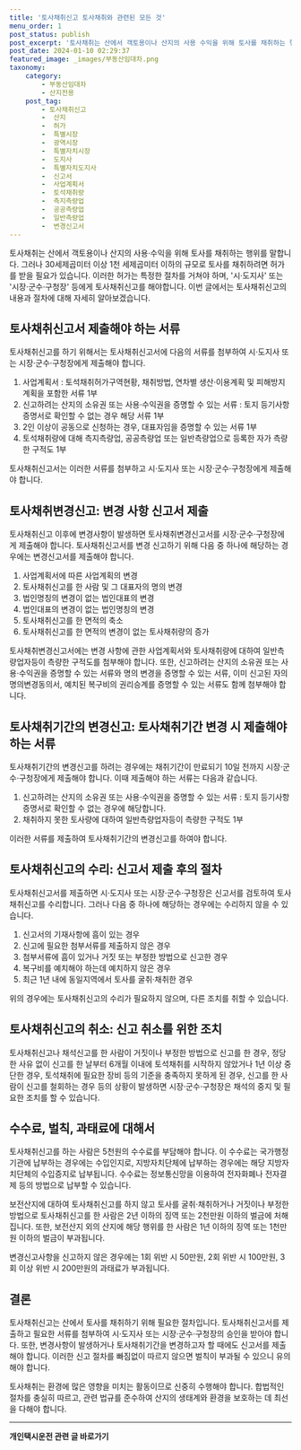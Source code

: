 ```yaml
---
title: '토사채취신고 토사채취와 관련된 모든 것'
menu_order: 1
post_status: publish
post_excerpt: '토사채취는 산에서 객토용이나 산지의 사용 수익을 위해 토사를 채취하는 행위를 말합니다. 그러나 30세제곱미터 이상 1천 세제곱미터 이하의 규모로 토사를 채취하려면 허가를 받을 필요가 있습니다. 이러한 허가는 특정한 절차를 거쳐야 하며,  시 도지사  또는  시장 군수 구청장  등에게 토사채취신고를 해야합니다. 이번 글에서는 토사채취신고의 내용과 절차에 대해 자세히 알아보겠습니다.'
post_date: 2024-01-10 02:29:37
featured_image: _images/부동산임대차.png
taxonomy:
    category:
        - 부동산임대차
        - 산지전용
    post_tag:
        - 토사채취신고
        -  산지
        -  허가
        -  특별시장
        -  광역시장
        -  특별자치시장
        -  도지사
        -  특별자치도지사
        -  신고서
        -  사업계획서
        -  토석채취량
        -  측지측량업
        -  공공측량업
        -  일반측량업
        -  변경신고서
---
```



토사채취는 산에서 객토용이나 산지의 사용·수익을 위해 토사를 채취하는 행위를 말합니다. 그러나 30세제곱미터 이상 1천 세제곱미터 이하의 규모로 토사를 채취하려면 허가를 받을 필요가 있습니다. 이러한 허가는 특정한 절차를 거쳐야 하며, '시·도지사' 또는 '시장·군수·구청장' 등에게 토사채취신고를 해야합니다. 이번 글에서는 토사채취신고의 내용과 절차에 대해 자세히 알아보겠습니다.

## 토사채취신고서 제출해야 하는 서류

토사채취신고를 하기 위해서는 토사채취신고서에 다음의 서류를 첨부하여 시·도지사 또는 시장·군수·구청장에게 제출해야 합니다.

1. 사업계획서 : 토석채취허가구역현황, 채취방법, 연차별 생산·이용계획 및 피해방지계획을 포함한 서류 1부
2. 신고하려는 산지의 소유권 또는 사용·수익권을 증명할 수 있는 서류 : 토지 등기사항증명서로 확인할 수 없는 경우 해당 서류 1부
3. 2인 이상이 공동으로 신청하는 경우, 대표자임을 증명할 수 있는 서류 1부
4. 토석채취량에 대해 측지측량업, 공공측량업 또는 일반측량업으로 등록한 자가 측량한 구적도 1부

토사채취신고서는 이러한 서류를 첨부하고 시·도지사 또는 시장·군수·구청장에게 제출해야 합니다.

## 토사채취변경신고: 변경 사항 신고서 제출

토사채취신고 이후에 변경사항이 발생하면 토사채취변경신고서를 시장·군수·구청장에게 제출해야 합니다. 토사채취신고서를 변경 신고하기 위해 다음 중 하나에 해당하는 경우에는 변경신고서를 제출해야 합니다.

1. 사업계획서에 따른 사업계획의 변경
2. 토사채취신고를 한 사람 및 그 대표자의 명의 변경
3. 법인명칭의 변경이 없는 법인대표의 변경
4. 법인대표의 변경이 없는 법인명칭의 변경
5. 토사채취신고를 한 면적의 축소
6. 토사채취신고를 한 면적의 변경이 없는 토사채취량의 증가

토사채취변경신고서에는 변경 사항에 관한 사업계획서와 토사채취량에 대하여 일반측량업자등이 측량한 구적도를 첨부해야 합니다. 또한, 신고하려는 산지의 소유권 또는 사용·수익권을 증명할 수 있는 서류와 명의 변경을 증명할 수 있는 서류, 이미 신고된 자의 명의변경동의서, 예치된 복구비의 권리승계를 증명할 수 있는 서류도 함께 첨부해야 합니다.

## 토사채취기간의 변경신고: 토사채취기간 변경 시 제출해야 하는 서류

토사채취기간의 변경신고를 하려는 경우에는 채취기간이 만료되기 10일 전까지 시장·군수·구청장에게 제출해야 합니다. 이때 제출해야 하는 서류는 다음과 같습니다.

1. 신고하려는 산지의 소유권 또는 사용·수익권을 증명할 수 있는 서류 : 토지 등기사항증명서로 확인할 수 없는 경우에 해당합니다.
2. 채취하지 못한 토사량에 대하여 일반측량업자등이 측량한 구적도 1부

이러한 서류를 제출하여 토사채취기간의 변경신고를 하여야 합니다.

## 토사채취신고의 수리: 신고서 제출 후의 절차

토사채취신고서를 제출하면 시·도지사 또는 시장·군수·구청장은 신고서를 검토하여 토사채취신고를 수리합니다. 그러나 다음 중 하나에 해당하는 경우에는 수리하지 않을 수 있습니다.

1. 신고서의 기재사항에 흠이 있는 경우
2. 신고에 필요한 첨부서류를 제출하지 않은 경우
3. 첨부서류에 흠이 있거나 거짓 또는 부정한 방법으로 신고한 경우
4. 복구비를 예치해야 하는데 예치하지 않은 경우
5. 최근 1년 내에 동일지역에서 토사를 굴취·채취한 경우

위의 경우에는 토사채취신고의 수리가 필요하지 않으며, 다른 조치를 취할 수 있습니다.

## 토사채취신고의 취소: 신고 취소를 위한 조치

토사채취신고나 채석신고를 한 사람이 거짓이나 부정한 방법으로 신고를 한 경우, 정당한 사유 없이 신고를 한 날부터 6개월 이내에 토석채취를 시작하지 않았거나 1년 이상 중단한 경우, 토석채취에 필요한 장비 등의 기준을 충족하지 못하게 된 경우, 신고를 한 사람이 신고를 철회하는 경우 등의 상황이 발생하면 시장·군수·구청장은 채석의 중지 및 필요한 조치를 할 수 있습니다.

## 수수료, 벌칙, 과태료에 대해서

토사채취신고를 하는 사람은 5천원의 수수료를 부담해야 합니다. 이 수수료는 국가행정기관에 납부하는 경우에는 수입인지로, 지방자치단체에 납부하는 경우에는 해당 지방자치단체의 수입증지로 납부됩니다. 수수료는 정보통신망을 이용하여 전자화폐나 전자결제 등의 방법으로 납부할 수 있습니다.

보전산지에 대하여 토사채취신고를 하지 않고 토사를 굴취·채취하거나 거짓이나 부정한 방법으로 토사채취신고를 한 사람은 2년 이하의 징역 또는 2천만원 이하의 벌금에 처해집니다. 또한, 보전산지 외의 산지에 해당 행위를 한 사람은 1년 이하의 징역 또는 1천만원 이하의 벌금이 부과됩니다.

변경신고사항을 신고하지 않은 경우에는 1회 위반 시 50만원, 2회 위반 시 100만원, 3회 이상 위반 시 200만원의 과태료가 부과됩니다.

## 결론

토사채취신고는 산에서 토사를 채취하기 위해 필요한 절차입니다. 토사채취신고서를 제출하고 필요한 서류를 첨부하여 시·도지사 또는 시장·군수·구청장의 승인을 받아야 합니다. 또한, 변경사항이 발생하거나 토사채취기간을 변경하고자 할 때에도 신고서를 제출해야 합니다. 이러한 신고 절차를 빠짐없이 따르지 않으면 벌칙이 부과될 수 있으니 유의해야 합니다.

토사채취는 환경에 많은 영향을 미치는 활동이므로 신중히 수행해야 합니다. 합법적인 절차를 충실히 따르고, 관련 법규를 준수하여 산지의 생태계와 환경을 보호하는 데 최선을 다해야 합니다.
<!-- wp:separator -->
<hr class="wp-block-separator has-alpha-channel-opacity"/>
<!-- /wp:separator -->

<!-- wp:group {"backgroundColor":"base","layout":{"type":"constrained"}} -->
<div class="wp-block-group has-base-background-color has-background"><!-- wp:paragraph {"align":"center","fontSize":"medium"} -->
<p class="has-text-align-center has-large-font-size"><strong>개인택시운전 관련 글 바로가기</strong></p>
<!-- /wp:paragraph -->


<!-- wp:latest-posts
{"categories":[{"id":1441,"count":19,"description":"","link":"https://uknowlaw.com/category/%ea%b0%9c%ec%9d%b8%ed%83%9d%ec%8b%9c%ec%9a%b4%ec%a0%84/","name":"개인택시운전","slug":"개인택시운전","taxonomy":"category","parent":0,"meta":[],"_links":{"self":[{"href":"https://uknowlaw.com/wp-json/wp/v2/categories/1441"}],"collection":[{"href":"https://uknowlaw.com/wp-json/wp/v2/categories"}],"about":[{"href":"https://uknowlaw.com/wp-json/wp/v2/taxonomies/category"}],"wp:post_type":[{"href":"https://uknowlaw.com/wp-json/wp/v2/posts?categories=1441"}],"curies":[{"name":"wp","href":"https://api.w.org/{rel}","templated":true}]}}],"postsToShow":100,"excerptLength":28,"postLayout":"grid","columns":2,"featuredImageAlign":"left","featuredImageSizeSlug":"large","fontSize":"small"} /--></div>
<!-- /wp:group -->